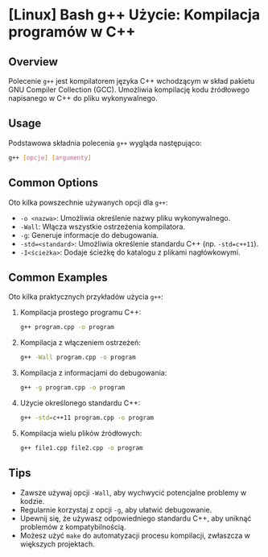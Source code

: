 # [Linux] Bash g++ Użycie: Kompilacja programów w C++

## Overview
Polecenie `g++` jest kompilatorem języka C++ wchodzącym w skład pakietu GNU Compiler Collection (GCC). Umożliwia kompilację kodu źródłowego napisanego w C++ do pliku wykonywalnego.

## Usage
Podstawowa składnia polecenia `g++` wygląda następująco:

```bash
g++ [opcje] [argumenty]
```

## Common Options
Oto kilka powszechnie używanych opcji dla `g++`:

- `-o <nazwa>`: Umożliwia określenie nazwy pliku wykonywalnego.
- `-Wall`: Włącza wszystkie ostrzeżenia kompilatora.
- `-g`: Generuje informacje do debugowania.
- `-std=<standard>`: Umożliwia określenie standardu C++ (np. `-std=c++11`).
- `-I<ścieżka>`: Dodaje ścieżkę do katalogu z plikami nagłówkowymi.

## Common Examples
Oto kilka praktycznych przykładów użycia `g++`:

1. Kompilacja prostego programu C++:

    ```bash
    g++ program.cpp -o program
    ```

2. Kompilacja z włączeniem ostrzeżeń:

    ```bash
    g++ -Wall program.cpp -o program
    ```

3. Kompilacja z informacjami do debugowania:

    ```bash
    g++ -g program.cpp -o program
    ```

4. Użycie określonego standardu C++:

    ```bash
    g++ -std=c++11 program.cpp -o program
    ```

5. Kompilacja wielu plików źródłowych:

    ```bash
    g++ file1.cpp file2.cpp -o program
    ```

## Tips
- Zawsze używaj opcji `-Wall`, aby wychwycić potencjalne problemy w kodzie.
- Regularnie korzystaj z opcji `-g`, aby ułatwić debugowanie.
- Upewnij się, że używasz odpowiedniego standardu C++, aby uniknąć problemów z kompatybilnością.
- Możesz użyć `make` do automatyzacji procesu kompilacji, zwłaszcza w większych projektach.